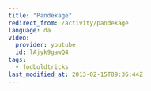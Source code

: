 ```yaml
---
title: "Pandekage"
redirect_from: /activity/pandekage
language: da
video:
  provider: youtube
  id: lAjyk9gawQ4
tags:
  - fodboldtricks
last_modified_at: 2013-02-15T09:36:44Z
---
```



